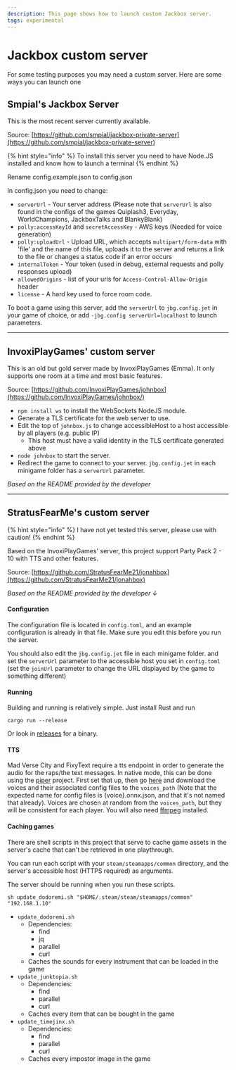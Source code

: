 ```yaml
---
description: This page shows how to launch custom Jackbox server.
tags: experimental
---
```


# Jackbox custom server

For some testing purposes you may need a custom server. Here are some ways you can launch one

## Smpial's Jackbox Server

This is the most recent server currently available.

Source: [https://github.com/smpial/jackbox-private-server](https://github.com/smpial/jackbox-private-server)

{% hint style="info" %}
To install this server you need to have Node.JS installed and know how to launch a terminal
{% endhint %}

Rename config.example.json to config.json

In config.json you need to change:

* `serverUrl` - Your server address (Please note that `serverUrl` is also found in the configs of the games Quiplash3, Everyday, WorldChampions, JackboxTalks and BlankyBlank)
* `polly:accessKeyId` and `secretAccessKey` -  AWS keys (Needed for voice generation)
* `polly:uploadUrl`  - Upload URL, which accepts `multipart/form-data` with 'file' and the name of this file, uploads it to the server and returns a link to the file or changes a status code if an error occurs
* `internalToken` - Your token (used in debug, external requests and polly responses upload)
* `allowedOrigins` - list of your urls for `Access-Control-Allow-Origin` header
* `license` - A hard key used to force room code.

To boot a game using this server, add the `serverUrl` to `jbg.config.jet` in your game of choice, or add `-jbg.config serverUrl=localhost` to launch parameters.

***

## InvoxiPlayGames' custom server

This is an old but gold server made by InvoxiPlayGames (Emma). It only supports one room at a time and most basic features.

Source: [https://github.com/InvoxiPlayGames/johnbox](https://github.com/InvoxiPlayGames/johnbox/)

* `npm install ws` to install the WebSockets NodeJS module.
* Generate a TLS certificate for the web server to use.
* Edit the top of `johnbox.js` to change accessibleHost to a host accessible by all players (e.g. public IP)
  * This host must have a valid identity in the TLS certificate generated above
* `node johnbox` to start the server.
* Redirect the game to connect to your server. `jbg.config.jet` in each minigame folder has a `serverUrl` parameter.

_Based on the README provided by the developer_&#x20;

***

## StratusFearMe's custom server

{% hint style="info" %}
I have not yet tested this server, please use with caution!
{% endhint %}

Based on the InvoxiPlayGames' server, this project support Party Pack 2 - 10 with TTS and other features.

Source: [https://github.com/StratusFearMe21/jonahbox](https://github.com/StratusFearMe21/jonahbox)



_Based on the README provided by the developer ↓_

#### Configuration

The configuration file is located in `config.toml`, and an example configuration is already in that file. Make sure you edit this before you run the server.

You should also edit the `jbg.config.jet` file in each minigame folder. and set the `serverUrl` parameter to the accessible host you set in `config.toml` (set the `joinUrl` parameter to change the URL displayed by the game to something different)

#### Running

Building and running is relatively simple. Just install Rust and run

```
cargo run --release
```

Or look in [releases](https://github.com/StratusFearMe21/jonahbox/blob/master/releases) for a binary.

#### TTS

Mad Verse City and FixyText require a tts endpoint in order to generate the audio for the raps/the text messages. In native mode, this can be done using the [piper](https://github.com/rhasspy/piper) project. First set that up, then go [here](https://github.com/rhasspy/piper/blob/master/VOICES.md) and download the voices and their associated config files to the `voices_path` (Note that the expected name for config files is {voice}.onnx.json, and that it's not named that already). Voices are chosen at random from the `voices_path`, but they will be consistent for each player. You will also need [ffmpeg](https://ffmpeg.org/) installed.

#### Caching games

There are shell scripts in this project that serve to cache game assets in the server's cache that can't be retrieved in one playthrough.

You can run each script with your `steam/steamapps/common` directory, and the server's accessible host (HTTPS required) as arguments.

The server should be running when you run these scripts.

```
sh update_dodoremi.sh "$HOME/.steam/steam/steamapps/common" "192.168.1.10"
```

* `update_dodoremi.sh`
  * Dependencies:
    * find
    * jq
    * parallel
    * curl
  * Caches the sounds for every instrument that can be loaded in the game
* `update_junktopia.sh`
  * Dependencies:
    * find
    * parallel
    * curl
  * Caches every item that can be bought in the game
* `update_timejinx.sh`
  * Dependencies:
    * find
    * parallel
    * curl
  * Caches every impostor image in the game
